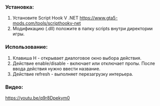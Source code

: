 ### Установка:


1. Установите Script Hook V .NET https://www.gta5-mods.com/tools/scripthookv-net
2. Модификацию (.dll) положите в папку scripts внутри директории игры.

### Использование:

1. Клавиша H - открывает диалоговое окно выбора действия.
2. Действие enable/disable - включает или отключает пропы. После ввода действия нужно ввести название.
3. Действие refresh - выполняет перезагрузку интерьера.

### Видео:

https://youtu.be/q9r8Dpekym0
